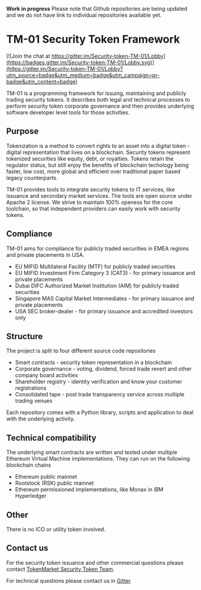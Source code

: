 **Work in progress** Please note that Github repositories are being updated and we do not have link to individual repositories available yet.

# TM-01 Security Token Framework

[![Join the chat at https://gitter.im/Security-token-TM-01/Lobby](https://badges.gitter.im/Security-token-TM-01/Lobby.svg)](https://gitter.im/Security-token-TM-01/Lobby?utm_source=badge&utm_medium=badge&utm_campaign=pr-badge&utm_content=badge)

TM-01 is a programming framework for issuing, maintaining and publicly trading security tokens. It describes both legal and technical processes to perform security token corporate governance and then provides underlying software developer level tools for those activities.

## Purpose 

Tokenization is a method to convert rights to an asset into a digital token - digital representation that lives on a blockchain. Security tokens represent tokenized securities like equity, debt, or royalties. Tokens retain the regulator status, but still enjoy the benefits of blockchain techology being faster, low cost, more global and efficient over traditional paper based legacy counterparts.

TM-01 provides tools to integrate security tokens to IT services, like issuance and secondary market services. The tools are open source under Apache 2 license. We strive to maintain 100% openess for the core toolchain, so that independent providers can easily work with security tokens.

## Compliance

TM-01 aims for compliance for publicly traded securities in EMEA regions and private placements in USA. 

* EU MIFID Multilateral Facility (MTF) for publicly traded securities
* EU MIFID Investment Firm Category 3 (CAT3) - for primary issuance and private placements
* Dubai DIFC Authorized Market Institution (AIM) for publicly traded securities
* Singapore MAS Capital Market Intermediates - for primary issuance and private placements
* USA SEC broker-dealer  - for primary issuance and accredited investors only

## Structure

The project is split to four different source code repositories

* Smart contracts - security token representation in a blockchain
* Corporate governance - voting, dividend, forced trade revert and other company board activities
* Shareholder registry - identity verification and know your customer registrations
* Consolidated tape - post trade transparency service across multiple trading venues

Each repository comes with a Python library, scripts and application to deal with the underlying activity. 

## Technical compatibility

The underlying smart contracts are written and tested under multiple Ethereum Virtual Machine implementations. They can run on the following blockchain chains

* Ethereum public mainnet
* Rootstock (RSK) public mainnet
* Ethereum permissioned implementations, like Monax in IBM Hyperledger

## Other

There is no ICO or utility token involved. 

## Contact us

For the security token issuance and other commercial questions please contact [TokenMarket Security Token Team](https://tokenmarket.net/security-token-offering).

For technical questions please contact us in [Gitter](https://gitter.im/Security-token-TM-01/Lobby).


